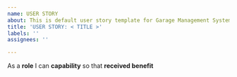 ```yaml
---
name: USER STORY
about: This is default user story template for Garage Management System
title: 'USER STORY: < TITLE >'
labels: ''
assignees: ''

---
```


As a **role** I can **capability** so that **received benefit**
